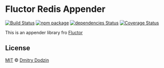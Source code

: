 # Fluctor Redis Appender

[![Build Status](https://travis-ci.org/DmitryDodzin/fluctor-redis-appender.svg?branch=master)](https://travis-ci.org/DmitryDodzin/fluctor-redis-appender) [![npm package](https://img.shields.io/npm/v/fluctor-redis-appender.svg)](https://www.npmjs.org/package/fluctor-redis-appender) [![dependencies Status](https://david-dm.org/DmitryDodzin/fluctor-redis-appender/status.svg)](https://david-dm.org/DmitryDodzin/fluctor-redis-appender) [![Coverage Status](https://coveralls.io/repos/github/DmitryDodzin/fluctor-redis-appender/badge.svg?branch=master)](https://coveralls.io/github/DmitryDodzin/fluctor-redis-appender?branch=master)


This is an appender library fro [Fluctor][fluctor]

## License

[MIT][license] © [Dmitry Dodzin][author]

[license]: LICENSE

[fluctor]: https://github.com/DmitryDodzin/fluctor

[author]: https://github.com/DmitryDodzin